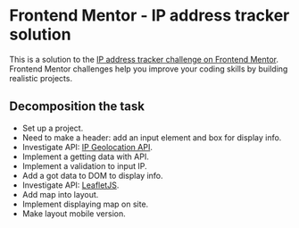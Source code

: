 # Frontend Mentor - IP address tracker solution

This is a solution to the [IP address tracker challenge on Frontend Mentor](https://www.frontendmentor.io/challenges/ip-address-tracker-I8-0yYAH0). Frontend Mentor challenges help you improve your coding skills by building realistic projects. 

## Decomposition the task

- Set up a project\.
- Need to make a header: add an input element and box for display info\.
- Investigate API: [IP Geolocation API](https://geo.ipify.org/)\.
- Implement a getting data with API\.
- Implement a validation to input IP\.
- Add a got data to DOM to display info\.
- Investigate API: [LeafletJS](https://leafletjs.com/)\.
- Add map into layout\.
- Implement displaying map on site\.
- Make layout mobile version\.